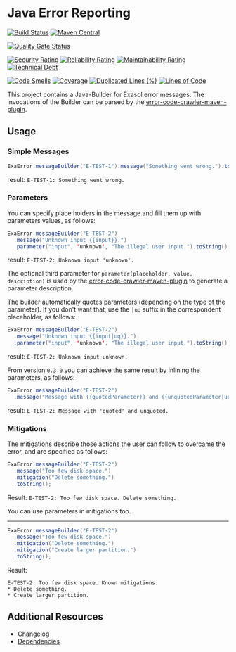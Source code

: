 # Java Error Reporting

[![Build Status](https://travis-ci.com/exasol/error-reporting-java.svg?branch=main)](https://travis-ci.com/exasol/error-reporting-java)
[![Maven Central](https://img.shields.io/maven-central/v/com.exasol/error-reporting-java)](https://search.maven.org/artifact/com.exasol/error-reporting-java)
 
[![Quality Gate Status](https://sonarcloud.io/api/project_badges/measure?project=com.exasol%3Aerror-reporting-java&metric=alert_status)](https://sonarcloud.io/dashboard?id=com.exasol%3Aerror-reporting-java)

[![Security Rating](https://sonarcloud.io/api/project_badges/measure?project=com.exasol%3Aerror-reporting-java&metric=security_rating)](https://sonarcloud.io/dashboard?id=com.exasol%3Aerror-reporting-java)
[![Reliability Rating](https://sonarcloud.io/api/project_badges/measure?project=com.exasol%3Aerror-reporting-java&metric=reliability_rating)](https://sonarcloud.io/dashboard?id=com.exasol%3Aerror-reporting-java)
[![Maintainability Rating](https://sonarcloud.io/api/project_badges/measure?project=com.exasol%3Aerror-reporting-java&metric=sqale_rating)](https://sonarcloud.io/dashboard?id=com.exasol%3Aerror-reporting-java)
[![Technical Debt](https://sonarcloud.io/api/project_badges/measure?project=com.exasol%3Aerror-reporting-java&metric=sqale_index)](https://sonarcloud.io/dashboard?id=com.exasol%3Aerror-reporting-java)

[![Code Smells](https://sonarcloud.io/api/project_badges/measure?project=com.exasol%3Aerror-reporting-java&metric=code_smells)](https://sonarcloud.io/dashboard?id=com.exasol%3Aerror-reporting-java)
[![Coverage](https://sonarcloud.io/api/project_badges/measure?project=com.exasol%3Aerror-reporting-java&metric=coverage)](https://sonarcloud.io/dashboard?id=com.exasol%3Aerror-reporting-java)
[![Duplicated Lines (%)](https://sonarcloud.io/api/project_badges/measure?project=com.exasol%3Aerror-reporting-java&metric=duplicated_lines_density)](https://sonarcloud.io/dashboard?id=com.exasol%3Aerror-reporting-java)
[![Lines of Code](https://sonarcloud.io/api/project_badges/measure?project=com.exasol%3Aerror-reporting-java&metric=ncloc)](https://sonarcloud.io/dashboard?id=com.exasol%3Aerror-reporting-java)


This project contains a Java-Builder for Exasol error messages.
The invocations of the Builder can be parsed by the [error-code-crawler-maven-plugin](https://github.com/exasol/error-code-crawler-maven-plugin).

## Usage

### Simple Messages
```java
ExaError.messageBuilder("E-TEST-1").message("Something went wrong.").toString();
```
result: `E-TEST-1: Something went wrong.`

### Parameters

You can specify place holders in the message and fill them up with parameters values, as follows:

```java
ExaError.messageBuilder("E-TEST-2")
  .message("Unknown input {{input}}.")
  .parameter("input", 'unknown', "The illegal user input.").toString();
```
result: `E-TEST-2: Unknown input 'unknown'.`

The optional third parameter for `parameter(placeholder, value, description)` is used by the [error-code-crawler-maven-plugin](https://github.com/exasol/error-code-crawler-maven-plugin) to generate a parameter description.

The builder automatically quotes parameters (depending on the type of the parameter).
If you don't want that, use the `|uq` suffix in the correspondent placeholder, as follows:

```java
ExaError.messageBuilder("E-TEST-2")
  .message("Unknown input {{input|uq}}.")
  .parameter("input", 'unknown', "The illegal user input.").toString();
```
result: `E-TEST-2: Unknown input unknown.`

From version `0.3.0` you can achieve the same result by inlining the parameters, as follows:

```java
ExaError.messageBuilder("E-TEST-2")
  .message("Message with {{quotedParameter}} and {{unquotedParameter|uq}}.", "quoted", "unquoted").toString();
```
result: `E-TEST-2: Message with 'quoted' and unquoted.`
 
### Mitigations

The mitigations describe those actions the user can follow to overcame the error, and are specified as follows:

```java
ExaError.messageBuilder("E-TEST-2")
  .message("Too few disk space.")
  .mitigation("Delete something.")
  .toString();
```
Result: `E-TEST-2: Too few disk space. Delete something.`

You can use parameters in mitigations too.

<hr>

```java
ExaError.messageBuilder("E-TEST-2")
  .message("Too few disk space.")
  .mitigation("Delete something.")
  .mitigation("Create larger partition.")
  .toString();
```
Result:

```text
E-TEST-2: Too few disk space. Known mitigations:
* Delete something.
* Create larger partition.
```

## Additional Resources

* [Changelog](doc/changes/changelog.md)
* [Dependencies](NOTICE)